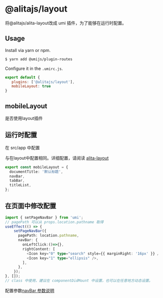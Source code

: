 # @alitajs/layout

将@alitajs/alita-layout改成 umi 插件，为了能够在运行时配置。

## Usage

Install via yarn or npm.

```bash
$ yarn add @umijs/plugin-routes
```

Configure it in the `.umirc.js`.

```js
export default {
   plugins: ['@alitajs/layout'],
   mobileLayout: true
}
```

## mobileLayout

是否使用layout插件

## 运行时配置

在 src/app 中配置

与在layout中配置相同。详细配置，请阅读 [alita-layout](https://github.com/alitajs/alita-layout)

```ts
export const mobileLayout = {
  documentTitle: '默认标题',
  navBar,
  tabBar,
  titleList,
};

```

## 在页面中修改配置

```ts
import { setPageNavBar } from 'umi';
// pagePath 可以从 props.location.pathname 取得
useEffect(() => {
    setPageNavBar({
      pagePath: location.pathname,
      navBar: {
        onLeftClick:()=>{},
        rightContent: [
          <Icon key="0" type="search" style={{ marginRight: '16px' }} />,
          <Icon key="1" type="ellipsis" />,
        ],
      },
    });
}, []);
// class 中使用，建议在 componentDidMount 中设置，也可以在任意地方动态设置。
```

配置参数[navBar 参数说明](https://github.com/alitajs/alita-layout#navbar-%E5%8F%82%E6%95%B0%E8%AF%B4%E6%98%8E)
